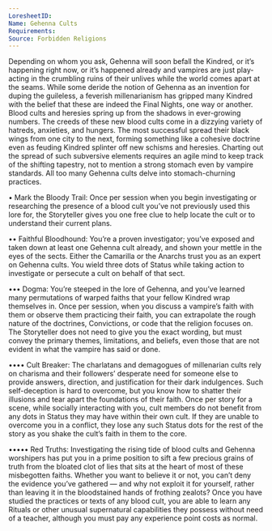 ```yaml
---
LoresheetID: 
Name: Gehenna Cults
Requirements:
Source: Forbidden Religions
---
```

Depending on whom you ask, Gehenna will soon befall the Kindred, or it’s happening right now, or it’s happened already and vampires are just play-acting in the crumbling ruins of their unlives while the world comes apart at the seams. While some deride the notion of Gehenna as an invention for duping the guileless, a feverish millenarianism has gripped many Kindred with the belief that these are indeed the Final Nights, one way or another. Blood cults and heresies spring up from the shadows in ever-growing numbers. The creeds of these new blood cults come in a dizzying variety of hatreds, anxieties, and hungers. The most successful spread their black wings from one city to the next, forming something like a cohesive doctrine even as feuding Kindred splinter off new schisms and heresies. Charting out the spread of such subversive elements requires an agile mind to keep track of the shifting tapestry, not to mention a strong stomach even by vampire standards. All too many Gehenna cults delve into stomach-churning practices.

• Mark the Bloody Trail: Once per session when you begin investigating or researching the presence of a blood cult you’ve not previously used this lore for, the Storyteller gives you one free clue to help locate the cult or to understand their current plans.

•• Faithful Bloodhound: You’re a proven investigator; you’ve exposed and taken down at least one Gehenna cult already, and shown your mettle in the eyes of the sects. Either the Camarilla or the Anarchs trust you as an expert on Gehenna cults. You wield three dots of Status while taking action to investigate or persecute a cult on behalf of that sect.

••• Dogma: You’re steeped in the lore of Gehenna, and you’ve learned many permutations of warped faiths that your fellow Kindred wrap themselves in. Once per session, when you discuss a vampire’s faith with them or observe them practicing their faith, you can extrapolate the rough nature of the doctrines, Convictions, or code that the religion focuses on. The Storyteller does not need to give you the exact wording, but must convey the primary themes, limitations, and beliefs, even those that are not evident in what the vampire has said or done.

•••• Cult Breaker: The charlatans and demagogues of millenarian cults rely on charisma and their followers’ desperate need for someone else to provide answers, direction, and justification for their dark indulgences. Such self-deception is hard to overcome, but you know how to shatter their illusions and tear apart the foundations of their faith. Once per story for a scene, while socially interacting with you, cult members do not benefit from any dots in Status they may have within their own cult. If they are unable to overcome you in a conflict, they lose any such Status dots for the rest of the story as you shake the cult’s faith in them to the core.

••••• Red Truths: Investigating the rising tide of blood cults and Gehenna worshipers has put you in a prime position to sift a few precious grains of truth from the bloated clot of lies that sits at the heart of most of these misbegotten faiths. Whether you want to believe it or not, you can’t deny the evidence you’ve gathered — and why not exploit it for yourself, rather than leaving it in the bloodstained hands of frothing zealots? Once you have studied the practices or texts of any blood cult, you are able to learn any Rituals or other unusual supernatural capabilities they possess without need of a teacher, although you must pay any experience point costs as normal.